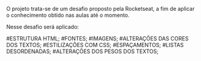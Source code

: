O projeto trata-se de um desafio proposto pela Rocketseat, a fim de aplicar o conhecimento obtido nas aulas até o momento.

Nesse desafio será aplicado: 

#ESTRUTURA HTML;
#FONTES;
#IMAGENS;
#ALTERAÇÕES DAS CORES DOS TEXTOS;
#ESTILIZAÇÕES COM CSS;
#ESPAÇAMENTOS;
#LISTAS DESORDENADAS;
#ALTERAÇÕES DOS PESOS DOS TEXTOS;
